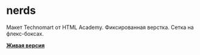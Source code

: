 # nerds
Макет Technomart от HTML Academy. Фиксированная верстка. Сетка на флекс-боксах.

<a href="https://polisonik.github.io/technomart/"><b>Живая версия</b></a>
